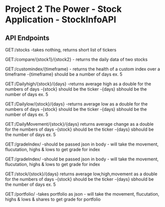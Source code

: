 # Project 2 The Power - Stock Application - StockInfoAPI

## API Endpoints

GET:/stocks
	-takes nothing, returns short list of tickers

GET:/compare/{stock1}/{stock2}
	- returns the daily data of two stocks

GET:/customindex/{timeframe}
	- returns the health of a custom index over a timeframe
		-{timeframe} should be a number of days ex. 5

GET:/Dailyhigh/{stock}/{days}
	-returns average high as a double for the numbers of days
	-{stock} should be the ticker
	-{days} sbhould be the number of days ex. 5

GET:/Dailylow/{stock}/{days}
	-returns average low as a double for the numbers of days
	-{stock} should be the ticker
	-{days} sbhould be the number of days ex. 5

GET:/DailyMovement/{stock}/{days}
	returns average change as a double for the numbers of days
	-{stock} should be the ticker
	-{days} sbhould be the number of days ex. 5

GET:/gradeIndex/
	-should be passed json in body
	- will take the movement, flucutation, highs & lows to get grade for index

GET:/gradeIndex/
	-should be passed json in body
	- will take the movement, flucutation, highs & lows to get grade for index


GET:/stock/{stock}/{days}
	returns average low,high,movement as a double for the numbers of days
	-{stock} should be the ticker
	-{days} sbhould be the number of days ex. 5

GET:/portfolio/
	-takes portfolio as json
	- will take the movement, flucutation, highs & lows & shares to get grade for portfolio

